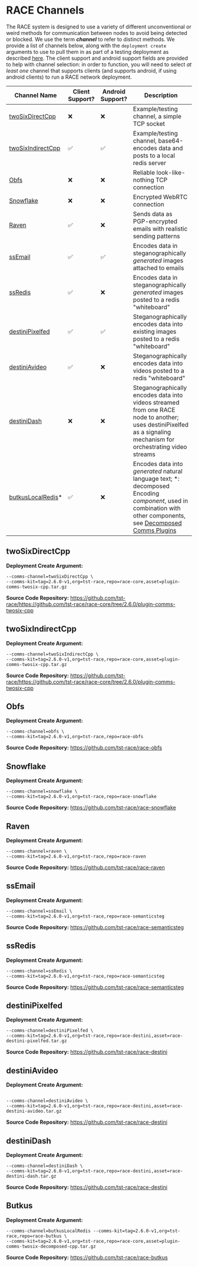 # RACE Channels
The RACE system is designed to use a variety of different unconventional or weird methods for communication between nodes to avoid being detected or blocked. We use the term ___channel___ to refer to distinct methods. 
We provide a list of channels below, along with the `deployment create` arguments to use to pull them in as part of a testing deployment as described [here](https://github.com/tst-race/race-quickstart/blob/main/README.md). The client support and android support fields are provided to help with channel selection: in order to function, you will need to select _at least one_ channel that supports clients (and supports android, if using android clients) to run a RACE network deployment.


| Channel Name | Client Support? | Android Support? | Description |
|- |- |- |- |
| [twoSixDirectCpp](#twoSixDirectCpp) | :x: | :x: | Example/testing channel, a simple TCP socket |
| [twoSixIndirectCpp](#twoSixIndirectCpp) | :white_check_mark: | :white_check_mark: | Example/testing channel, base64-encodes data and posts to a local redis server | 
| [Obfs](#obfs)  | :x: | :x: | Reliable look-like-nothing TCP connection |
| [Snowflake](#snowflake) | :x: | :x: | Encrypted WebRTC connection |
| [Raven](#raven) | :white_check_mark: | :x: | Sends data as PGP-encrypted emails with realistic sending patterns |
| [ssEmail](#ssEmail) | :white_check_mark: | :white_check_mark: | Encodes data in steganographically _generated_ images attached to emails |
| [ssRedis](#ssRedis) | :white_check_mark: | :x: | Encodes data in steganographically _generated_ images posted to a redis "whiteboard" |
| [destiniPixelfed](#destiniPixelfed) | :white_check_mark: | :white_check_mark: | Steganographically encodes data into existing images posted to a redis "whiteboard" |
| [destiniAvideo](#destiniAvideo) | :white_check_mark: | :x: | Steganographically encodes data into videos posted to a redis "whiteboard" |
| [destiniDash](#destiniDash) | :x: | :x: | Steganographically encodes data into videos streamed from one RACE node to another; uses destiniPixelfed as a signaling mechanism for orchestrating video streams |
| [butkusLocalRedis](#butkus)* | :white_check_mark: | :x: | Encodes data into _generated_ natural language text; *: decomposed Encoding _component_, used in combination with other components, see [Decomposed Comms Plugins]() |



## twoSixDirectCpp
__Deployment Create Argument:__ 
```
--comms-channel=twoSixDirectCpp \
--comms-kit=tag=2.6.0-v1,org=tst-race,repo=race-core,asset=plugin-comms-twosix-cpp.tar.gz
```

__Source Code Repository:__ https://github.com/tst-race/https://github.com/tst-race/race-core/tree/2.6.0/plugin-comms-twosix-cpp


## twoSixIndirectCpp
__Deployment Create Argument:__ 
```
--comms-channel=twoSixIndirectCpp \
--comms-kit=tag=2.6.0-v1,org=tst-race,repo=race-core,asset=plugin-comms-twosix-cpp.tar.gz
```

__Source Code Repository:__ https://github.com/tst-race/https://github.com/tst-race/race-core/tree/2.6.0/plugin-comms-twosix-cpp


## Obfs
__Deployment Create Argument:__ 
```
--comms-channel=obfs \
--comms-kit=tag=2.6.0-v1,org=tst-race,repo=race-obfs
```


__Source Code Repository:__ https://github.com/tst-race/race-obfs


## Snowflake
__Deployment Create Argument:__ 
```
--comms-channel=snowflake \ 
--comms-kit=tag=2.6.0-v1,org=tst-race,repo=race-snowflake
```


__Source Code Repository:__ https://github.com/tst-race/race-snowflake


## Raven
__Deployment Create Argument:__ 
```
--comms-channel=raven \ 
--comms-kit=tag=2.6.0-v1,org=tst-race,repo=race-raven
```


__Source Code Repository:__ https://github.com/tst-race/race-raven


## ssEmail
__Deployment Create Argument:__ 
```
--comms-channel=ssEmail \
--comms-kit=tag=2.6.0-v1,org=tst-race,repo=race-semanticsteg
```


__Source Code Repository:__ https://github.com/tst-race/race-semanticsteg

## ssRedis
__Deployment Create Argument:__ 
```
--comms-channel=ssRedis \
--comms-kit=tag=2.6.0-v1,org=tst-race,repo=race-semanticsteg
```


__Source Code Repository:__ https://github.com/tst-race/race-semanticsteg

## destiniPixelfed
__Deployment Create Argument:__ 
```
--comms-channel=destiniPixelfed \
--comms-kit=tag=2.6.0-v1,org=tst-race,repo=race-destini,asset=race-destini-pixelfed.tar.gz
```


__Source Code Repository:__ https://github.com/tst-race/race-destini

## destiniAvideo
__Deployment Create Argument:__ 

```

--comms-channel=destiniAvideo \
--comms-kit=tag=2.6.0-v1,org=tst-race,repo=race-destini,asset=race-destini-avideo.tar.gz

```


__Source Code Repository:__ https://github.com/tst-race/race-destini

## destiniDash
__Deployment Create Argument:__ 
```
--comms-channel=destiniDash \
--comms-kit=tag=2.6.0-v1,org=tst-race,repo=race-destini,asset=race-destini-dash.tar.gz
```


__Source Code Repository:__ https://github.com/tst-race/race-destini


## Butkus
__Deployment Create Argument:__ 

```
--comms-channel=butkusLocalRedis --comms-kit=tag=2.6.0-v1,org=tst-race,repo=race-butkus \ 
--comms-kit=tag=2.6.0-v1,org=tst-race,repo=race-core,asset=plugin-comms-twosix-decomposed-cpp.tar.gz
```

__Source Code Repository:__ https://github.com/tst-race/race-butkus


